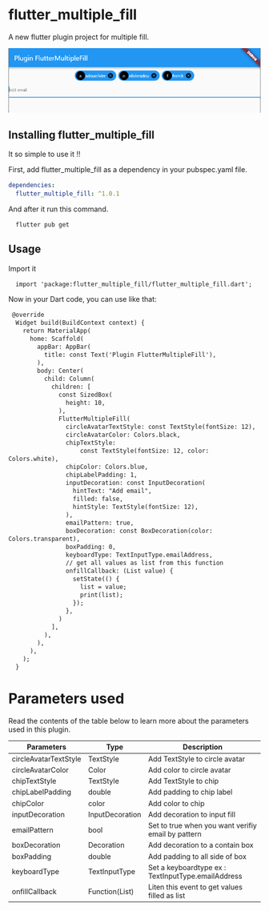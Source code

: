 # flutter_multiple_fill

A new flutter plugin project for multiple fill.

<img src="./example/assets/fluttermultiplefill.png" alt="Screenshot"/>

## Installing flutter_multiple_fill
It so simple to use it !!

First, add flutter_multiple_fill as a dependency in your pubspec.yaml file.

```yaml
dependencies:
  flutter_multiple_fill: ^1.0.1
```

And after it run this command.
```
  flutter pub get
```

## Usage
Import it
```
  import 'package:flutter_multiple_fill/flutter_multiple_fill.dart';
```
Now in your Dart code, you can use like that:
```
 @override
  Widget build(BuildContext context) {
    return MaterialApp(
      home: Scaffold(
        appBar: AppBar(
          title: const Text('Plugin FlutterMultipleFill'),
        ),
        body: Center(
          child: Column(
            children: [
              const SizedBox(
                height: 10,
              ),
              FlutterMultipleFill(
                circleAvatarTextStyle: const TextStyle(fontSize: 12),
                circleAvatarColor: Colors.black,
                chipTextStyle:
                    const TextStyle(fontSize: 12, color: Colors.white),
                chipColor: Colors.blue,
                chipLabelPadding: 1,
                inputDecoration: const InputDecoration(
                  hintText: "Add email",
                  filled: false,
                  hintStyle: TextStyle(fontSize: 12),
                ),
                emailPattern: true,
                boxDecoration: const BoxDecoration(color: Colors.transparent),
                boxPadding: 0,
                keyboardType: TextInputType.emailAddress,
                // get all values as list from this function
                onfillCallback: (List value) {
                  setState(() {
                    list = value;
                    print(list);
                  });
                },
              )
            ],
          ),
        ),
      ),
    );
  }
```

# Parameters used 
Read the contents of the table below to learn more about the parameters used in this plugin.

| Parameters                | Type                       | Description                                                   |
| ------------------------- | ---------------------------|---------------------------------------------------------------|
| circleAvatarTextStyle     | TextStyle                  | Add TextStyle to circle avatar                                |
| circleAvatarColor         | Color                      | Add color to circle avatar                                    |
| chipTextStyle             | TextStyle                  | Add TextStyle to chip                                         |
| chipLabelPadding          | double                     | Add padding to chip label                                     |
| chipColor                 | color                      | Add color to chip                                             |
| inputDecoration           | InputDecoration            | Add decoration to input fill                                  |
| emailPattern              | bool                       | Set to true when you want verifiy email by pattern            |
| boxDecoration             | Decoration                 | Add decoration to a contain box                               |
| boxPadding                | double                     | Add padding to all side of box                                |
| keyboardType              | TextInputType              | Set a keyboardtype ex : TextInputType.emailAddress            |
| onfillCallback            | Function(List)             | Liten this event to get values filled as list                 |

